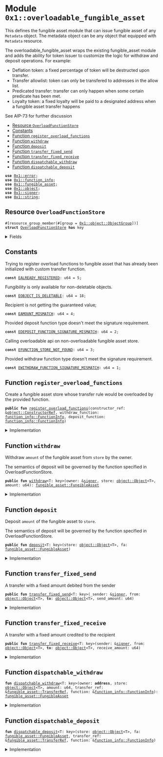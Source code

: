 
<a id="0x1_overloadable_fungible_asset"></a>

# Module `0x1::overloadable_fungible_asset`

This defines the fungible asset module that can issue fungible asset of any <code>Metadata</code> object. The
metadata object can be any object that equipped with <code>Metadata</code> resource.

The overloadable_fungible_asset wraps the existing fungible_asset module and adds the ability for token issuer
to customize the logic for withdraw and deposit operations. For example:

- Deflation token: a fixed percentage of token will be destructed upon transfer.
- Transfer allowlist: token can only be transfered to addresses in the allow list.
- Predicated transfer: transfer can only happen when some certain predicate has been met.
- Loyalty token: a fixed loyalty will be paid to a designated address when a fungible asset transfer happens

See AIP-73 for further discussion


-  [Resource `OverloadFunctionStore`](#0x1_overloadable_fungible_asset_OverloadFunctionStore)
-  [Constants](#@Constants_0)
-  [Function `register_overload_functions`](#0x1_overloadable_fungible_asset_register_overload_functions)
-  [Function `withdraw`](#0x1_overloadable_fungible_asset_withdraw)
-  [Function `deposit`](#0x1_overloadable_fungible_asset_deposit)
-  [Function `transfer_fixed_send`](#0x1_overloadable_fungible_asset_transfer_fixed_send)
-  [Function `transfer_fixed_receive`](#0x1_overloadable_fungible_asset_transfer_fixed_receive)
-  [Function `dispatchable_withdraw`](#0x1_overloadable_fungible_asset_dispatchable_withdraw)
-  [Function `dispatchable_deposit`](#0x1_overloadable_fungible_asset_dispatchable_deposit)


<pre><code><b>use</b> <a href="../../aptos-stdlib/../move-stdlib/doc/error.md#0x1_error">0x1::error</a>;
<b>use</b> <a href="function_info.md#0x1_function_info">0x1::function_info</a>;
<b>use</b> <a href="fungible_asset.md#0x1_fungible_asset">0x1::fungible_asset</a>;
<b>use</b> <a href="object.md#0x1_object">0x1::object</a>;
<b>use</b> <a href="../../aptos-stdlib/../move-stdlib/doc/signer.md#0x1_signer">0x1::signer</a>;
<b>use</b> <a href="../../aptos-stdlib/../move-stdlib/doc/string.md#0x1_string">0x1::string</a>;
</code></pre>



<a id="0x1_overloadable_fungible_asset_OverloadFunctionStore"></a>

## Resource `OverloadFunctionStore`



<pre><code>#[resource_group_member(#[group = <a href="object.md#0x1_object_ObjectGroup">0x1::object::ObjectGroup</a>])]
<b>struct</b> <a href="overloadable_fungible_asset.md#0x1_overloadable_fungible_asset_OverloadFunctionStore">OverloadFunctionStore</a> <b>has</b> key
</code></pre>



<details>
<summary>Fields</summary>


<dl>
<dt>
<code>withdraw_function: <a href="function_info.md#0x1_function_info_FunctionInfo">function_info::FunctionInfo</a></code>
</dt>
<dd>

</dd>
<dt>
<code>deposit_function: <a href="function_info.md#0x1_function_info_FunctionInfo">function_info::FunctionInfo</a></code>
</dt>
<dd>

</dd>
<dt>
<code>transfer_ref: <a href="fungible_asset.md#0x1_fungible_asset_TransferRef">fungible_asset::TransferRef</a></code>
</dt>
<dd>

</dd>
</dl>


</details>

<a id="@Constants_0"></a>

## Constants


<a id="0x1_overloadable_fungible_asset_EALREADY_REGISTERED"></a>

Trying to register overload functions to fungible asset that has already been initialized with custom transfer function.


<pre><code><b>const</b> <a href="overloadable_fungible_asset.md#0x1_overloadable_fungible_asset_EALREADY_REGISTERED">EALREADY_REGISTERED</a>: u64 = 5;
</code></pre>



<a id="0x1_overloadable_fungible_asset_EOBJECT_IS_DELETABLE"></a>

Fungibility is only available for non-deletable objects.


<pre><code><b>const</b> <a href="overloadable_fungible_asset.md#0x1_overloadable_fungible_asset_EOBJECT_IS_DELETABLE">EOBJECT_IS_DELETABLE</a>: u64 = 18;
</code></pre>



<a id="0x1_overloadable_fungible_asset_EAMOUNT_MISMATCH"></a>

Recipient is not getting the guaranteed value;


<pre><code><b>const</b> <a href="overloadable_fungible_asset.md#0x1_overloadable_fungible_asset_EAMOUNT_MISMATCH">EAMOUNT_MISMATCH</a>: u64 = 4;
</code></pre>



<a id="0x1_overloadable_fungible_asset_EDEPOSIT_FUNCTION_SIGNATURE_MISMATCH"></a>

Provided deposit function type doesn't meet the signature requirement.


<pre><code><b>const</b> <a href="overloadable_fungible_asset.md#0x1_overloadable_fungible_asset_EDEPOSIT_FUNCTION_SIGNATURE_MISMATCH">EDEPOSIT_FUNCTION_SIGNATURE_MISMATCH</a>: u64 = 2;
</code></pre>



<a id="0x1_overloadable_fungible_asset_EFUNCTION_STORE_NOT_FOUND"></a>

Calling overloadable api on non-overloadable fungible asset store.


<pre><code><b>const</b> <a href="overloadable_fungible_asset.md#0x1_overloadable_fungible_asset_EFUNCTION_STORE_NOT_FOUND">EFUNCTION_STORE_NOT_FOUND</a>: u64 = 3;
</code></pre>



<a id="0x1_overloadable_fungible_asset_EWITHDRAW_FUNCTION_SIGNATURE_MISMATCH"></a>

Provided withdraw function type doesn't meet the signature requirement.


<pre><code><b>const</b> <a href="overloadable_fungible_asset.md#0x1_overloadable_fungible_asset_EWITHDRAW_FUNCTION_SIGNATURE_MISMATCH">EWITHDRAW_FUNCTION_SIGNATURE_MISMATCH</a>: u64 = 1;
</code></pre>



<a id="0x1_overloadable_fungible_asset_register_overload_functions"></a>

## Function `register_overload_functions`

Create a fungible asset store whose transfer rule would be overloaded by the provided function.


<pre><code><b>public</b> <b>fun</b> <a href="overloadable_fungible_asset.md#0x1_overloadable_fungible_asset_register_overload_functions">register_overload_functions</a>(constructor_ref: &<a href="object.md#0x1_object_ConstructorRef">object::ConstructorRef</a>, withdraw_function: <a href="function_info.md#0x1_function_info_FunctionInfo">function_info::FunctionInfo</a>, deposit_function: <a href="function_info.md#0x1_function_info_FunctionInfo">function_info::FunctionInfo</a>)
</code></pre>



<details>
<summary>Implementation</summary>


<pre><code><b>public</b> <b>fun</b> <a href="overloadable_fungible_asset.md#0x1_overloadable_fungible_asset_register_overload_functions">register_overload_functions</a>(
    constructor_ref: &ConstructorRef,
    withdraw_function: FunctionInfo,
		deposit_function: FunctionInfo,
) {
    <b>let</b> dispatcher_withdraw_function_info = <a href="function_info.md#0x1_function_info_new_function_info">function_info::new_function_info</a>(
	        @libra2_framework,
        <a href="../../aptos-stdlib/../move-stdlib/doc/string.md#0x1_string_utf8">string::utf8</a>(b"<a href="overloadable_fungible_asset.md#0x1_overloadable_fungible_asset">overloadable_fungible_asset</a>"),
        <a href="../../aptos-stdlib/../move-stdlib/doc/string.md#0x1_string_utf8">string::utf8</a>(b"dispatchable_withdraw"),
    );
    // Verify that caller type matches callee type so wrongly typed function cannot be registered.
    <b>assert</b>!(<a href="function_info.md#0x1_function_info_check_dispatch_type_compatibility">function_info::check_dispatch_type_compatibility</a>(
        &dispatcher_withdraw_function_info,
        &withdraw_function
    ), <a href="../../aptos-stdlib/../move-stdlib/doc/error.md#0x1_error_invalid_argument">error::invalid_argument</a>(<a href="overloadable_fungible_asset.md#0x1_overloadable_fungible_asset_EWITHDRAW_FUNCTION_SIGNATURE_MISMATCH">EWITHDRAW_FUNCTION_SIGNATURE_MISMATCH</a>));

    <b>let</b> dispatcher_deposit_function_info = <a href="function_info.md#0x1_function_info_new_function_info">function_info::new_function_info</a>(
	        @libra2_framework,
        <a href="../../aptos-stdlib/../move-stdlib/doc/string.md#0x1_string_utf8">string::utf8</a>(b"<a href="overloadable_fungible_asset.md#0x1_overloadable_fungible_asset">overloadable_fungible_asset</a>"),
        <a href="../../aptos-stdlib/../move-stdlib/doc/string.md#0x1_string_utf8">string::utf8</a>(b"dispatchable_deposit"),
    );
    // Verify that caller type matches callee type so wrongly typed function cannot be registered.
    <b>assert</b>!(<a href="function_info.md#0x1_function_info_check_dispatch_type_compatibility">function_info::check_dispatch_type_compatibility</a>(
        &dispatcher_deposit_function_info,
        &deposit_function
    ), <a href="../../aptos-stdlib/../move-stdlib/doc/error.md#0x1_error_invalid_argument">error::invalid_argument</a>(<a href="overloadable_fungible_asset.md#0x1_overloadable_fungible_asset_EDEPOSIT_FUNCTION_SIGNATURE_MISMATCH">EDEPOSIT_FUNCTION_SIGNATURE_MISMATCH</a>));

    <b>assert</b>!(!<a href="object.md#0x1_object_can_generate_delete_ref">object::can_generate_delete_ref</a>(constructor_ref), <a href="../../aptos-stdlib/../move-stdlib/doc/error.md#0x1_error_invalid_argument">error::invalid_argument</a>(<a href="overloadable_fungible_asset.md#0x1_overloadable_fungible_asset_EOBJECT_IS_DELETABLE">EOBJECT_IS_DELETABLE</a>));
    <b>assert</b>!(!<b>exists</b>&lt;<a href="overloadable_fungible_asset.md#0x1_overloadable_fungible_asset_OverloadFunctionStore">OverloadFunctionStore</a>&gt;(<a href="object.md#0x1_object_address_from_constructor_ref">object::address_from_constructor_ref</a>(constructor_ref)), <a href="../../aptos-stdlib/../move-stdlib/doc/error.md#0x1_error_already_exists">error::already_exists</a>(<a href="overloadable_fungible_asset.md#0x1_overloadable_fungible_asset_EALREADY_REGISTERED">EALREADY_REGISTERED</a>));

    // Freeze the FungibleStore <b>to</b> force usign the new overloaded api.
    <b>let</b> extend_ref = <a href="object.md#0x1_object_generate_extend_ref">object::generate_extend_ref</a>(constructor_ref);
    <a href="fungible_asset.md#0x1_fungible_asset_set_global_frozen_flag">fungible_asset::set_global_frozen_flag</a>(&extend_ref, <b>true</b>);

    <b>let</b> store_obj = &<a href="object.md#0x1_object_generate_signer">object::generate_signer</a>(constructor_ref);

    // Store the overload function hook.
    <b>move_to</b>&lt;<a href="overloadable_fungible_asset.md#0x1_overloadable_fungible_asset_OverloadFunctionStore">OverloadFunctionStore</a>&gt;(store_obj, <a href="overloadable_fungible_asset.md#0x1_overloadable_fungible_asset_OverloadFunctionStore">OverloadFunctionStore</a> {
        withdraw_function,
		    deposit_function,
        transfer_ref: <a href="fungible_asset.md#0x1_fungible_asset_generate_transfer_ref">fungible_asset::generate_transfer_ref</a>(constructor_ref),
    });
}
</code></pre>



</details>

<a id="0x1_overloadable_fungible_asset_withdraw"></a>

## Function `withdraw`

Withdraw <code>amount</code> of the fungible asset from <code>store</code> by the owner.

The semantics of deposit will be governed by the function specified in OverloadFunctionStore.


<pre><code><b>public</b> <b>fun</b> <a href="overloadable_fungible_asset.md#0x1_overloadable_fungible_asset_withdraw">withdraw</a>&lt;T: key&gt;(owner: &<a href="../../aptos-stdlib/../move-stdlib/doc/signer.md#0x1_signer">signer</a>, store: <a href="object.md#0x1_object_Object">object::Object</a>&lt;T&gt;, amount: u64): <a href="fungible_asset.md#0x1_fungible_asset_FungibleAsset">fungible_asset::FungibleAsset</a>
</code></pre>



<details>
<summary>Implementation</summary>


<pre><code><b>public</b> <b>fun</b> <a href="overloadable_fungible_asset.md#0x1_overloadable_fungible_asset_withdraw">withdraw</a>&lt;T: key&gt;(
    owner: &<a href="../../aptos-stdlib/../move-stdlib/doc/signer.md#0x1_signer">signer</a>,
    store: Object&lt;T&gt;,
    amount: u64,
): FungibleAsset <b>acquires</b> <a href="overloadable_fungible_asset.md#0x1_overloadable_fungible_asset_OverloadFunctionStore">OverloadFunctionStore</a> {
    <b>let</b> metadata_addr = <a href="object.md#0x1_object_object_address">object::object_address</a>(&<a href="fungible_asset.md#0x1_fungible_asset_store_metadata">fungible_asset::store_metadata</a>(store));
    <b>let</b> owner_address = <a href="../../aptos-stdlib/../move-stdlib/doc/signer.md#0x1_signer_address_of">signer::address_of</a>(owner);
    <b>assert</b>!(<b>exists</b>&lt;<a href="overloadable_fungible_asset.md#0x1_overloadable_fungible_asset_OverloadFunctionStore">OverloadFunctionStore</a>&gt;(metadata_addr), <a href="../../aptos-stdlib/../move-stdlib/doc/error.md#0x1_error_not_found">error::not_found</a>(<a href="overloadable_fungible_asset.md#0x1_overloadable_fungible_asset_EFUNCTION_STORE_NOT_FOUND">EFUNCTION_STORE_NOT_FOUND</a>));
    <b>let</b> overloadable_store = <b>borrow_global</b>&lt;<a href="overloadable_fungible_asset.md#0x1_overloadable_fungible_asset_OverloadFunctionStore">OverloadFunctionStore</a>&gt;(metadata_addr);
    <a href="overloadable_fungible_asset.md#0x1_overloadable_fungible_asset_dispatchable_withdraw">dispatchable_withdraw</a>(
        owner_address,
        store,
        amount,
        &overloadable_store.transfer_ref,
        &overloadable_store.withdraw_function,
    )
}
</code></pre>



</details>

<a id="0x1_overloadable_fungible_asset_deposit"></a>

## Function `deposit`

Deposit <code>amount</code> of the fungible asset to <code>store</code>.

The semantics of deposit will be governed by the function specified in OverloadFunctionStore.


<pre><code><b>public</b> <b>fun</b> <a href="overloadable_fungible_asset.md#0x1_overloadable_fungible_asset_deposit">deposit</a>&lt;T: key&gt;(store: <a href="object.md#0x1_object_Object">object::Object</a>&lt;T&gt;, fa: <a href="fungible_asset.md#0x1_fungible_asset_FungibleAsset">fungible_asset::FungibleAsset</a>)
</code></pre>



<details>
<summary>Implementation</summary>


<pre><code><b>public</b> <b>fun</b> <a href="overloadable_fungible_asset.md#0x1_overloadable_fungible_asset_deposit">deposit</a>&lt;T: key&gt;(
    store: Object&lt;T&gt;,
    fa: FungibleAsset
) <b>acquires</b> <a href="overloadable_fungible_asset.md#0x1_overloadable_fungible_asset_OverloadFunctionStore">OverloadFunctionStore</a> {
    <b>let</b> metadata_addr = <a href="object.md#0x1_object_object_address">object::object_address</a>(&<a href="fungible_asset.md#0x1_fungible_asset_store_metadata">fungible_asset::store_metadata</a>(store));
    <b>assert</b>!(<b>exists</b>&lt;<a href="overloadable_fungible_asset.md#0x1_overloadable_fungible_asset_OverloadFunctionStore">OverloadFunctionStore</a>&gt;(metadata_addr), <a href="../../aptos-stdlib/../move-stdlib/doc/error.md#0x1_error_not_found">error::not_found</a>(<a href="overloadable_fungible_asset.md#0x1_overloadable_fungible_asset_EFUNCTION_STORE_NOT_FOUND">EFUNCTION_STORE_NOT_FOUND</a>));
    <b>let</b> overloadable_store = <b>borrow_global</b>&lt;<a href="overloadable_fungible_asset.md#0x1_overloadable_fungible_asset_OverloadFunctionStore">OverloadFunctionStore</a>&gt;(metadata_addr);
    <a href="overloadable_fungible_asset.md#0x1_overloadable_fungible_asset_dispatchable_deposit">dispatchable_deposit</a>(
        store,
        fa,
        &overloadable_store.transfer_ref,
        &overloadable_store.deposit_function,
    );
}
</code></pre>



</details>

<a id="0x1_overloadable_fungible_asset_transfer_fixed_send"></a>

## Function `transfer_fixed_send`

A transfer with a fixed amount debited from the sender


<pre><code><b>public</b> <b>fun</b> <a href="overloadable_fungible_asset.md#0x1_overloadable_fungible_asset_transfer_fixed_send">transfer_fixed_send</a>&lt;T: key&gt;(_sender: &<a href="../../aptos-stdlib/../move-stdlib/doc/signer.md#0x1_signer">signer</a>, from: <a href="object.md#0x1_object_Object">object::Object</a>&lt;T&gt;, <b>to</b>: <a href="object.md#0x1_object_Object">object::Object</a>&lt;T&gt;, send_amount: u64)
</code></pre>



<details>
<summary>Implementation</summary>


<pre><code><b>public</b> <b>fun</b> <a href="overloadable_fungible_asset.md#0x1_overloadable_fungible_asset_transfer_fixed_send">transfer_fixed_send</a>&lt;T: key&gt;(
    _sender: &<a href="../../aptos-stdlib/../move-stdlib/doc/signer.md#0x1_signer">signer</a>,
    from: Object&lt;T&gt;,
    <b>to</b>: Object&lt;T&gt;,
    send_amount: u64,
) <b>acquires</b> <a href="overloadable_fungible_asset.md#0x1_overloadable_fungible_asset_OverloadFunctionStore">OverloadFunctionStore</a> {
    <b>let</b> metadata_addr = <a href="object.md#0x1_object_object_address">object::object_address</a>(&<a href="fungible_asset.md#0x1_fungible_asset_store_metadata">fungible_asset::store_metadata</a>(from));
    <b>assert</b>!(<b>exists</b>&lt;<a href="overloadable_fungible_asset.md#0x1_overloadable_fungible_asset_OverloadFunctionStore">OverloadFunctionStore</a>&gt;(metadata_addr), <a href="../../aptos-stdlib/../move-stdlib/doc/error.md#0x1_error_not_found">error::not_found</a>(<a href="overloadable_fungible_asset.md#0x1_overloadable_fungible_asset_EFUNCTION_STORE_NOT_FOUND">EFUNCTION_STORE_NOT_FOUND</a>));
    <b>let</b> overloadable_store = <b>borrow_global</b>&lt;<a href="overloadable_fungible_asset.md#0x1_overloadable_fungible_asset_OverloadFunctionStore">OverloadFunctionStore</a>&gt;(metadata_addr);
    <b>let</b> fa = <a href="fungible_asset.md#0x1_fungible_asset_withdraw_with_ref">fungible_asset::withdraw_with_ref</a>(&overloadable_store.transfer_ref, from, send_amount);
    <a href="overloadable_fungible_asset.md#0x1_overloadable_fungible_asset_deposit">deposit</a>(<b>to</b>, fa);
}
</code></pre>



</details>

<a id="0x1_overloadable_fungible_asset_transfer_fixed_receive"></a>

## Function `transfer_fixed_receive`

A transfer with a fixed amount credited to the recipient


<pre><code><b>public</b> <b>fun</b> <a href="overloadable_fungible_asset.md#0x1_overloadable_fungible_asset_transfer_fixed_receive">transfer_fixed_receive</a>&lt;T: key&gt;(sender: &<a href="../../aptos-stdlib/../move-stdlib/doc/signer.md#0x1_signer">signer</a>, from: <a href="object.md#0x1_object_Object">object::Object</a>&lt;T&gt;, <b>to</b>: <a href="object.md#0x1_object_Object">object::Object</a>&lt;T&gt;, receive_amount: u64)
</code></pre>



<details>
<summary>Implementation</summary>


<pre><code><b>public</b> <b>fun</b> <a href="overloadable_fungible_asset.md#0x1_overloadable_fungible_asset_transfer_fixed_receive">transfer_fixed_receive</a>&lt;T: key&gt;(
    sender: &<a href="../../aptos-stdlib/../move-stdlib/doc/signer.md#0x1_signer">signer</a>,
    from: Object&lt;T&gt;,
    <b>to</b>: Object&lt;T&gt;,
    receive_amount: u64,
) <b>acquires</b> <a href="overloadable_fungible_asset.md#0x1_overloadable_fungible_asset_OverloadFunctionStore">OverloadFunctionStore</a> {
    <b>let</b> fa = <a href="overloadable_fungible_asset.md#0x1_overloadable_fungible_asset_withdraw">withdraw</a>(sender, from, receive_amount);
    <b>let</b> metadata_addr = <a href="object.md#0x1_object_object_address">object::object_address</a>(&<a href="fungible_asset.md#0x1_fungible_asset_store_metadata">fungible_asset::store_metadata</a>(from));
    <b>let</b> overloadable_store = <b>borrow_global</b>&lt;<a href="overloadable_fungible_asset.md#0x1_overloadable_fungible_asset_OverloadFunctionStore">OverloadFunctionStore</a>&gt;(metadata_addr);
    <b>assert</b>!(<a href="fungible_asset.md#0x1_fungible_asset_amount">fungible_asset::amount</a>(&fa) == receive_amount, <a href="../../aptos-stdlib/../move-stdlib/doc/error.md#0x1_error_aborted">error::aborted</a>(<a href="overloadable_fungible_asset.md#0x1_overloadable_fungible_asset_EAMOUNT_MISMATCH">EAMOUNT_MISMATCH</a>));
    <a href="fungible_asset.md#0x1_fungible_asset_deposit_with_ref">fungible_asset::deposit_with_ref</a>(&overloadable_store.transfer_ref, <b>to</b>, fa);
}
</code></pre>



</details>

<a id="0x1_overloadable_fungible_asset_dispatchable_withdraw"></a>

## Function `dispatchable_withdraw`



<pre><code><b>fun</b> <a href="overloadable_fungible_asset.md#0x1_overloadable_fungible_asset_dispatchable_withdraw">dispatchable_withdraw</a>&lt;T: key&gt;(owner: <b>address</b>, store: <a href="object.md#0x1_object_Object">object::Object</a>&lt;T&gt;, amount: u64, transfer_ref: &<a href="fungible_asset.md#0x1_fungible_asset_TransferRef">fungible_asset::TransferRef</a>, function: &<a href="function_info.md#0x1_function_info_FunctionInfo">function_info::FunctionInfo</a>): <a href="fungible_asset.md#0x1_fungible_asset_FungibleAsset">fungible_asset::FungibleAsset</a>
</code></pre>



<details>
<summary>Implementation</summary>


<pre><code><b>native</b> <b>fun</b> <a href="overloadable_fungible_asset.md#0x1_overloadable_fungible_asset_dispatchable_withdraw">dispatchable_withdraw</a>&lt;T: key&gt;(
    owner: <b>address</b>,
    store: Object&lt;T&gt;,
    amount: u64,
    transfer_ref: &TransferRef,
    function: &FunctionInfo,
): FungibleAsset;
</code></pre>



</details>

<a id="0x1_overloadable_fungible_asset_dispatchable_deposit"></a>

## Function `dispatchable_deposit`



<pre><code><b>fun</b> <a href="overloadable_fungible_asset.md#0x1_overloadable_fungible_asset_dispatchable_deposit">dispatchable_deposit</a>&lt;T: key&gt;(store: <a href="object.md#0x1_object_Object">object::Object</a>&lt;T&gt;, fa: <a href="fungible_asset.md#0x1_fungible_asset_FungibleAsset">fungible_asset::FungibleAsset</a>, transfer_ref: &<a href="fungible_asset.md#0x1_fungible_asset_TransferRef">fungible_asset::TransferRef</a>, function: &<a href="function_info.md#0x1_function_info_FunctionInfo">function_info::FunctionInfo</a>)
</code></pre>



<details>
<summary>Implementation</summary>


<pre><code><b>native</b> <b>fun</b> <a href="overloadable_fungible_asset.md#0x1_overloadable_fungible_asset_dispatchable_deposit">dispatchable_deposit</a>&lt;T: key&gt;(
    store: Object&lt;T&gt;,
    fa: FungibleAsset,
    transfer_ref: &TransferRef,
    function: &FunctionInfo,
);
</code></pre>



</details>


[move-book]: https://aptos.dev/move/book/SUMMARY
